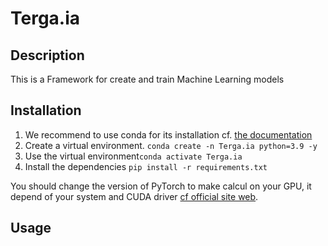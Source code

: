 # Terga.ia

## Description

This is a Framework for create and train Machine Learning models


## Installation 

1. We recommend to use conda for its installation cf. [the documentation](https://conda.io/projects/conda/en/latest/user-guide/install/index.html)
2. Create a virtual environment. `conda create -n Terga.ia python=3.9 -y`
3. Use the virtual environment`conda activate Terga.ia`
4. Install the dependencies `pip install -r requirements.txt`


You should change the version of PyTorch to make calcul on your GPU, it depend of your system and CUDA driver [cf official site web](https://pytorch.org/get-started/locally/).

## Usage
